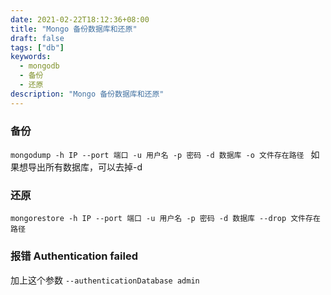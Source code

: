 ```yaml
---
date: 2021-02-22T18:12:36+08:00
title: "Mongo 备份数据库和还原"
draft: false
tags: ["db"]
keywords:
  - mongodb
  - 备份
  - 还原
description: "Mongo 备份数据库和还原"
---
```



### 备份
`mongodump -h IP --port 端口 -u 用户名 -p 密码 -d 数据库 -o 文件存在路径 `
如果想导出所有数据库，可以去掉-d
### 还原
`mongorestore -h IP --port 端口 -u 用户名 -p 密码 -d 数据库 --drop 文件存在路径`

### 报错 Authentication failed
加上这个参数 `--authenticationDatabase admin`
